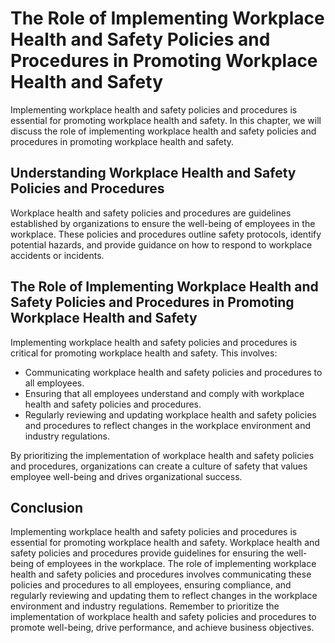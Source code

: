 The Role of Implementing Workplace Health and Safety Policies and Procedures in Promoting Workplace Health and Safety
==================================================================================================================================================================================================

Implementing workplace health and safety policies and procedures is essential for promoting workplace health and safety. In this chapter, we will discuss the role of implementing workplace health and safety policies and procedures in promoting workplace health and safety.

Understanding Workplace Health and Safety Policies and Procedures
-----------------------------------------------------------------

Workplace health and safety policies and procedures are guidelines established by organizations to ensure the well-being of employees in the workplace. These policies and procedures outline safety protocols, identify potential hazards, and provide guidance on how to respond to workplace accidents or incidents.

The Role of Implementing Workplace Health and Safety Policies and Procedures in Promoting Workplace Health and Safety
---------------------------------------------------------------------------------------------------------------------

Implementing workplace health and safety policies and procedures is critical for promoting workplace health and safety. This involves:

* Communicating workplace health and safety policies and procedures to all employees.
* Ensuring that all employees understand and comply with workplace health and safety policies and procedures.
* Regularly reviewing and updating workplace health and safety policies and procedures to reflect changes in the workplace environment and industry regulations.

By prioritizing the implementation of workplace health and safety policies and procedures, organizations can create a culture of safety that values employee well-being and drives organizational success.

Conclusion
----------

Implementing workplace health and safety policies and procedures is essential for promoting workplace health and safety. Workplace health and safety policies and procedures provide guidelines for ensuring the well-being of employees in the workplace. The role of implementing workplace health and safety policies and procedures involves communicating these policies and procedures to all employees, ensuring compliance, and regularly reviewing and updating them to reflect changes in the workplace environment and industry regulations. Remember to prioritize the implementation of workplace health and safety policies and procedures to promote well-being, drive performance, and achieve business objectives.

